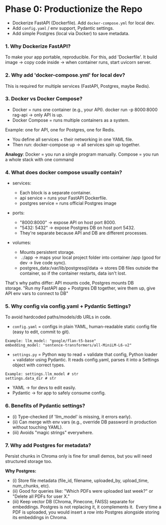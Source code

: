 # Phase 0: Productionize the Repo

- Dockerize FastAPI (Dockerfile). Add `docker-compose.yml` for local dev.
- Add `config.yaml` / env support, Pydantic settings.
- Add simple Postgres (local via Docker) to save metadata.

### 1. Why Dockerize FastAPI?
To make your app portable, reproducible. For this, add 'Dockerfile'. It build image → copy code inside → when container runs, start uvicorn server.

### 2. Why add 'docker-compose.yml' for local dev?
This is required for multiple services (FastAPI, Postgres, maybe Redis).

### 3. Docker vs Docker Compose?
- Docker = runs one container (e.g., your API). docker run -p 8000:8000 rag-api → only API is up.
- Docker Compose = runs multiple containers as a system.

Example: one for API, one for Postgres, one for Redis.
- You define all services + their networking in one YAML file.
- Then run: docker-compose up → all services spin up together.

**Analogy**:
Docker = you run a single program manually.
Compose = you run a whole stack with one command

### 4. What does docker compose usually contain?

- services:
  - Each block is a separate container.
  - api service = runs your FastAPI Dockerfile.
  - postgres service = runs official Postgres image

- ports:
  - "8000:8000" → expose API on host port 8000.
  - "5432: 5432"  → expose Postgres DB on host port 5432.
  - They're separate because API and DB are different processes. 

- volumes:
  - Mounts persistent storage.
  -  .:/app → maps your local project folder into container /app (good for dev → live code sync).
  -  postgres_data:/var/lib/postgresql/data → stores DB files outside the container, so if the container restarts, data isn't lost.

That's why paths differ: API mounts code, Postgres mounts DB storage. "Run my FastAPI app + Postgres DB together, wire them up, give API env vars to connect to DB"

### 5. Why config via config.yaml + Pydantic Settings?
To avoid hardcoded paths/models/db URLs in code. 

- `config.yaml` = configs in plain YAML, human-readable static config file (easy to edit, commit to git).
```
Example: llm_model: "google/flan-t5-base"
embedding_model: "sentence-transformers/all-MiniLM-L6-v2"
```
- `settings.py` = Python way to read + validate that config, Python loader + validator using Pydantic. It reads config.yaml, parses it into a Settings object with correct types.
```
Example: settings.llm_model # str
settings.data_dir # str
```
- YAML → for devs to edit easily.
- Pydantic → for app to safely consume config.

### 6. Benefits of Pydantic settings?
- (i) Type-checked (if 'llm_model' is missing, it errors early).
- (ii) Can merge with env vars (e.g., override DB password in production without touching YAML).
- (iii) Avoids "magic strings" everywhere.

### 7. Why add Postgres for metadata?
Persist chunks in Chroma only is fine for small demos, but you will need structured storage too.

**Why Postgres:**
- (i) Store file metadata (file_id, filename, uploaded_by, upload_time, num_chunks, etc).
- (ii) Good for queries like: "Which PDFs were uploaded last week?" or "Delete all PDFs for user X."
- (iii) Keep vector DB (Chroma, Pinecone, FAISS) separate for embeddings. Postgres is not replacing it, it complements it. 
Every time a PDF is uploaded, you would insert a row into Postgres alongside storing its embeddings in Chroma.
